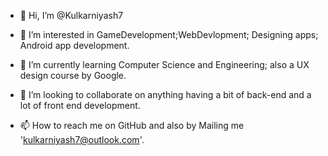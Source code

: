 - 👋 Hi, I’m @Kulkarniyash7
- 👀 I’m interested in GameDevelopment;WebDevlopment; Designing apps; Android app development.

- 🌱 I’m currently learning Computer Science and Engineering; also a UX design course by Google.
- 💞️ I’m looking to collaborate on anything having a bit of back-end and a lot of front end development.
- 📫 How to reach me on GitHub and also by Mailing me 'kulkarniyash7@outlook.com'.

<!---
Kulkarniyash7/Kulkarniyash7 is a ✨ special ✨ repository because its `README.md` (this file) appears on your GitHub profile.
You can click the Preview link to take a look at your changes.
--->
